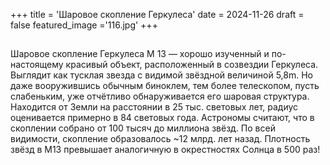 +++
title = 'Шаровое скопление Геркулеса'
date = 2024-11-26
draft = false
featured_image ='116.jpg'
+++
## 
Шаровое скопление Геркулеса М 13 — хорошо изученный и по-настоящему красивый объект, расположенный в созвездии Геркулеса. Выглядит как тусклая звезда с видимой звёздной величиной 5,8m. Но даже вооружившись обычным биноклем, тем более телескопом, пусть слабеньким, уже отчётливо обнаруживается его шаровая структура.
Находится от Земли на расстоянии в 25 тыс. световых лет, радиус оценивается примерно в 84 световых года. Астрономы считают, что в скоплении собрано от 100 тысяч до миллиона звёзд. По всей видимости, скопление образовалось ~12 млрд. лет назад. Плотность звёзд в М13 превышает аналогичную в окрестностях Солнца в 500 раз!

